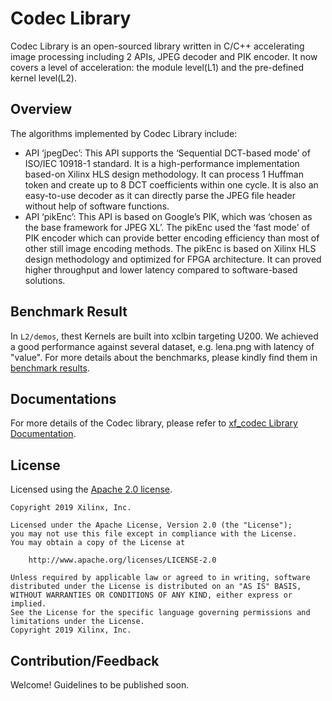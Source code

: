 # Codec Library

Codec Library is an open-sourced library written in C/C++ accelerating image processing including 2 APIs, JPEG decoder and PIK encoder. It now covers a level of acceleration: the module level(L1) and the pre-defined kernel level(L2).

## Overview

The algorithms implemented by Codec Library include:

*  API ‘jpegDec’: This API supports the ‘Sequential DCT-based mode’ of ISO/IEC 10918-1 standard. It is a high-performance implementation based-on Xilinx HLS design methodology. It can process 1 Huffman token and create up to 8 DCT coefficients within one cycle. It is also an easy-to-use decoder as it can directly parse the JPEG file header without help of software functions. 
*  API ‘pikEnc’: This API is based on Google’s PIK, which was ‘chosen as the base framework for JPEG XL’. The pikEnc used the ‘fast mode’ of PIK encoder which can provide better encoding efficiency than most of other still image encoding methods. The pikEnc is based on Xilinx HLS design methodology and optimized for FPGA architecture. It can proved higher throughput and lower latency compared to software-based solutions.

## Benchmark Result

In `L2/demos`, thest Kernels are built into xclbin targeting U200. We achieved a good performance against several dataset, e.g. lena.png with latency of "value". For more details about the benchmarks, please kindly find them in [benchmark results](https://xilinx.github.io/Vitis_Libraries/graph/2021.1/benchmark.html).


## Documentations

For more details of the Codec library, please refer to [xf_codec Library Documentation](https://xilinx.github.io/Vitis_Libraries/graph/2021.1/index.html).

## License

Licensed using the [Apache 2.0 license](https://www.apache.org/licenses/LICENSE-2.0).

    Copyright 2019 Xilinx, Inc.
    
    Licensed under the Apache License, Version 2.0 (the "License");
    you may not use this file except in compliance with the License.
    You may obtain a copy of the License at
    
        http://www.apache.org/licenses/LICENSE-2.0
    
    Unless required by applicable law or agreed to in writing, software
    distributed under the License is distributed on an "AS IS" BASIS,
    WITHOUT WARRANTIES OR CONDITIONS OF ANY KIND, either express or implied.
    See the License for the specific language governing permissions and
    limitations under the License.
    Copyright 2019 Xilinx, Inc.

## Contribution/Feedback

Welcome! Guidelines to be published soon.


